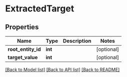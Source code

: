 # ExtractedTarget

## Properties
Name | Type | Description | Notes
------------ | ------------- | ------------- | -------------
**root_entity_id** | **int** |  | [optional] 
**target_value** | **int** |  | [optional] 

[[Back to Model list]](../README.md#documentation-for-models) [[Back to API list]](../README.md#documentation-for-api-endpoints) [[Back to README]](../README.md)



